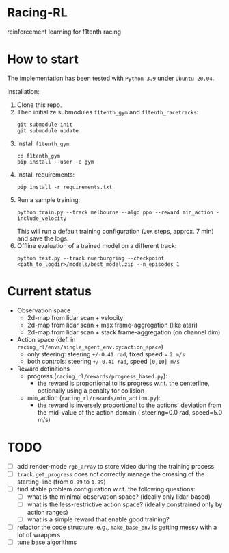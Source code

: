 # Racing-RL

reinforcement learning for f1tenth racing

# How to start

The implementation has been tested with `Python 3.9` under `Ubuntu 20.04`.

Installation:

1. Clone this repo.
2. Then initialize submodules `f1tenth_gym` and `f1tenth_racetracks`:
    ```
    git submodule init
    git submodule update
    ```
3. Install `f1tenth_gym`:
   ```
   cd f1tenth_gym
   pip install --user -e gym
   ```
4. Install requirements:
   ```
   pip install -r requirements.txt
   ```
5. Run a sample training:
   ```
   python train.py --track melbourne --algo ppo --reward min_action -include_velocity
   ```
   This will run a default training configuration (`20K` steps, approx. 7 min) and save the logs.
6. Offline evaluation of a trained model on a different track:
   ```
   python test.py --track nuerburgring --checkpoint <path_to_logdir>/models/best_model.zip --n_episodes 1 
   ```

# Current status

- Observation space
    - 2d-map from lidar scan + velocity
    - 2d-map from lidar scan + max frame-aggregation (like atari)
    - 2d-map from lidar scan + stack frame-aggregation (on channel dim)
- Action space (def. in `racing_rl/envs/single_agent_env.py:action_space`)
    - only steering: steering `+/-0.41 rad`, fixed speed = `2 m/s`
    - both controls: steering `+/-0.41 rad`, speed `[0,10] m/s`
- Reward definitions
    - progress (`racing_rl/rewards/progress_based.py`):
        - the reward is proportional to its progress w.r.t. the centerline, optionally using a penalty for collision
    - min_action (`racing_rl/rewards/min_action.py`):
        - the reward is inversely proportional to the actions' deviation from the mid-value of the action domain (
          steering=0.0 rad, speed=5.0 m/s)

# TODO

- [ ] add render-mode `rgb_array` to store video during the training process
- [ ] `track.get_progress` does not correctly manage the crossing of the starting-line (from `0.99` to `1.99`)
- [ ] find stable problem configuration w.r.t. the following questions:
    - [ ] what is the minimal observation space? (ideally only lidar-based)
    - [ ] what is the less-restrictive action space? (ideally constrained only by action ranges)
    - [ ] what is a simple reward that enable good training?
- [ ] refactor the code structure, e.g., `make_base_env` is getting messy with a lot of wrappers
- [ ] tune base algorithms